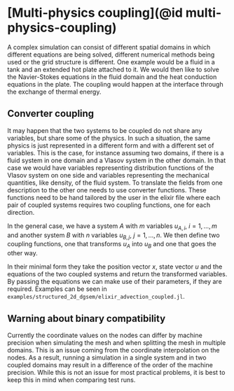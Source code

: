 # [Multi-physics coupling](@id multi-physics-coupling)
A complex simulation can consist of different spatial domains in which
different equations are being solved, different numerical methods being used
or the grid structure is different.
One example would be a fluid in a tank and an extended hot plate attached to it.
We would then like to solve the Navier-Stokes equations in the fluid domain
and the heat conduction equations in the plate.
The coupling would happen at the interface through the exchange of thermal energy.


## Converter coupling
It may happen that the two systems to be coupled do not share any variables, but
share some of the physics.
In such a situation, the same physics is just represented in a different form and with
a different set of variables.
This is the case, for instance assuming two domains, if there is a fluid system in one domain
and a Vlasov system in the other domain.
In that case we would have variables representing distribution functions of
the Vlasov system on one side and variables representing the mechanical quantities, like density,
of the fluid system.
To translate the fields from one description to the other one needs to use
converter functions.
These functions need to be hand tailored by the user in the elixir file where each
pair of coupled systems requires two coupling functions, one for each direction.

In the general case, we have a system $A$ with $m$ variables
$u_{A,i}, \: i = 1, \dots, m$ and another
system $B$ with $n$ variables $u_{B,j}, \: j = 1, \dots, n$.
We then define two coupling functions, one that transforms $u_A$ into $u_B$
and one that goes the other way.

In their minimal form they take the position vector $x$, state vector $u$
and the equations of the two coupled systems
and return the transformed variables.
By passing the equations we can make use of their parameters, if they are required.
Examples can be seen in `examples/structured_2d_dgsem/elixir_advection_coupled.jl`.


## Warning about binary compatibility
Currently the coordinate values on the nodes can differ by machine precision when
simulating the mesh and when splitting the mesh in multiple domains.
This is an issue coming from the coordinate interpolation on the nodes.
As a result, running a simulation in a single system and in two coupled domains
may result in a difference of the order of the machine precision.
While this is not an issue for most practical problems, it is best to keep this in mind when comparing test runs.


